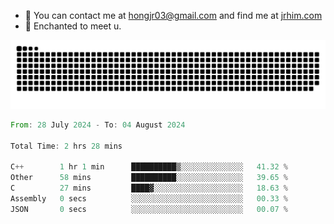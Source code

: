 - 📧 You can contact me at hongjr03@gmail.com and find me at [jrhim.com](https://jrhim.com/)
- 💜 Enchanted to meet u.

![snake_animation](https://raw.githubusercontent.com/hongjr03/hongjr03/output/github-contribution-grid-snake.svg)

<!--START_SECTION:waka-->

```rust
From: 28 July 2024 - To: 04 August 2024

Total Time: 2 hrs 28 mins

C++        1 hr 1 min      ██████████▒░░░░░░░░░░░░░░   41.32 %
Other      58 mins         ██████████░░░░░░░░░░░░░░░   39.65 %
C          27 mins         ████▓░░░░░░░░░░░░░░░░░░░░   18.63 %
Assembly   0 secs          ░░░░░░░░░░░░░░░░░░░░░░░░░   00.33 %
JSON       0 secs          ░░░░░░░░░░░░░░░░░░░░░░░░░   00.07 %
```

<!--END_SECTION:waka-->
